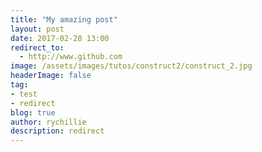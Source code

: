 ```yaml
---
title: "My amazing post"
layout: post
date: 2017-02-28 13:00
redirect_to:
  - http://www.github.com
image: /assets/images/tutos/construct2/construct_2.jpg
headerImage: false
tag:
- test
- redirect
blog: true
author: rychillie
description: redirect
---
```

